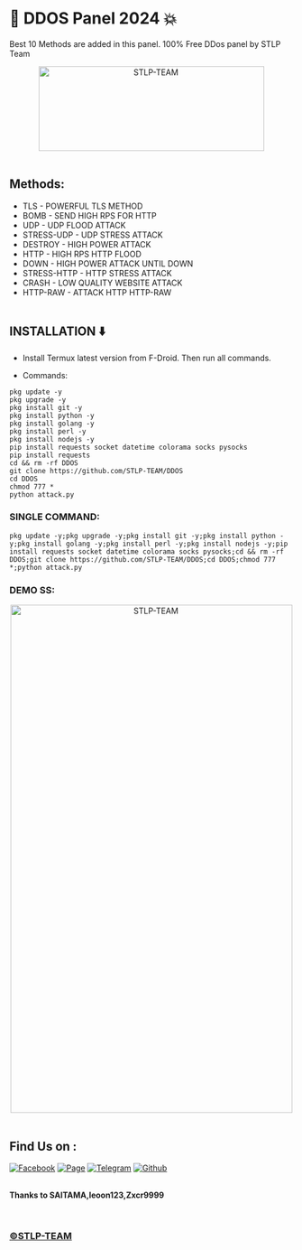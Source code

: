 #  💫 DDOS Panel 2024 💥
Best 10 Methods are added in this panel. 100% Free DDos panel by STLP Team


<center><img src="ss1.png" alt="STLP-TEAM" height="150" width="400"></img></center></br>

## Methods:
* TLS - POWERFUL TLS METHOD
* BOMB - SEND HIGH RPS FOR HTTP
* UDP - UDP FLOOD ATTACK
* STRESS-UDP - UDP STRESS ATTACK
* DESTROY - HIGH POWER ATTACK
* HTTP - HIGH RPS HTTP FLOOD
* DOWN - HIGH POWER ATTACK UNTIL DOWN
* STRESS-HTTP - HTTP STRESS ATTACK
* CRASH - LOW QUALITY WEBSITE ATTACK
* HTTP-RAW - ATTACK HTTP HTTP-RAW
<br><br>
<h2>INSTALLATION ⬇️</h2>

* Install Termux latest version from F-Droid. Then run all commands.

* Commands:

```
pkg update -y
pkg upgrade -y
pkg install git -y
pkg install python -y
pkg install golang -y
pkg install perl -y
pkg install nodejs -y
pip install requests socket datetime colorama socks pysocks
pip install requests
cd && rm -rf DDOS
git clone https://github.com/STLP-TEAM/DDOS
cd DDOS
chmod 777 *
python attack.py
```


<h3>SINGLE COMMAND:</h3>

```
pkg update -y;pkg upgrade -y;pkg install git -y;pkg install python -y;pkg install golang -y;pkg install perl -y;pkg install nodejs -y;pip install requests socket datetime colorama socks pysocks;cd && rm -rf DDOS;git clone https://github.com/STLP-TEAM/DDOS;cd DDOS;chmod 777 *;python attack.py
```


<h3>DEMO SS:</h3>
<center><img src="ss2.png" alt="STLP-TEAM" height="900" width="500"></img></center></br>

## Find Us on :

[![Facebook](https://img.shields.io/badge/Facebook-green?style=for-the-badge&logo=facebook)](https://facebook.com/groups/spamming.termux.learning.point)
[![Page](https://img.shields.io/badge/Facebook-blue?style=for-the-badge&logo=facebook)](https://www.facebook.com/Spamming.Termux.Learning.Point)
[![Telegram](https://img.shields.io/badge/Chat-Teligram-blue?style=for-the-badge&logo=teligram)](https://t.me/STLP_Team)
[![Github](https://img.shields.io/badge/Github-Github-143green?style=for-the-badge&logo=github)](https://github.com/STLP-TEAM)


<b><br>Thanks to SAITAMA,leoon123,Zxcr9999 </b>

<br>
<h3><a href="https://facebook.com/groups/spamming.termux.learning.point/"> ©️STLP-TEAM</a></h3>

